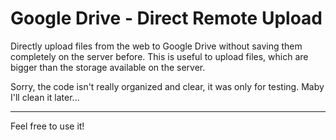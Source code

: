 # Google Drive - Direct Remote Upload
Directly upload files from the web to Google Drive without saving them completely on the server before.
This is useful to upload files, which are bigger than the storage available on the server.

Sorry, the code isn't really organized and clear, it was only for testing. Maby I'll clean it later...

----------
Feel free to use it!
